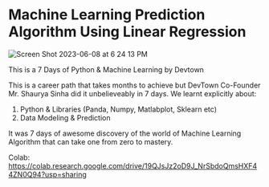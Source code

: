 # Machine Learning Prediction Algorithm Using Linear Regression
![Screen Shot 2023-06-08 at 6 24 13 PM](https://github.com/Code-Ebullient/7_days_python_ml/assets/38101674/91807789-efb3-4fb0-b3ce-99b5c6ca5863)


This is a 7 Days of Python &amp; Machine Learning by Devtown

This is a career path that takes months to achieve but DevTown Co-Founder Mr. Shaurya Sinha did it unbelieveably in 7 days. We learnt explicitly about:
1. Python & Libraries (Panda, Numpy, Matlabplot, Sklearn etc)
2. Data Modeling & Prediction

It was 7 days of awesome discovery of the world of Machine Learning Algorithm that can take one from zero to mastery.

Colab: https://colab.research.google.com/drive/19QJsJz2oD9J_NrSbdoQmsHXF44ZN0Q94?usp=sharing 
